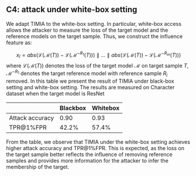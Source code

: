 ## C4: attack under white-box setting

We adapt TIMIA to the white-box setting. In particular, white-box access allows the attacker to measure the loss of the
target model and the reference models on the target sample. Thus, we construct the influence feature as:

$$
x_I = abs(\mathcal{L}(\mathcal{M}(T)) - \mathcal{L}(\mathcal{M}^{-R_1}(T))) \parallel...\parallel abs(\mathcal{L}(\mathcal{M}(T)) - \mathcal{L}(\mathcal{M}^{-R_m}(T))) 
$$
where $\mathcal{L}(\mathcal{M}(T))$ denotes the loss of the target model $\mathcal{M}$ on target sample $T$,
$\mathcal{M}^{-{R_{1}}}$ denotes the target reference model with reference sample $R_i$ removed.
In this table we present the result of TIMIA under black-box setting and white-box setting. The results are measured on Character dataset when the target model is ResNet

|                   | Blackbox | Whitebox |
|-------------------|----------|---------|
| Attack accuracy   | 0.90     | 0.93    |
| TPR@1%FPR         | 42.2%    | 57.4%   |


From the table, we observe that TIMIA under the white-box setting achieves higher attack accuracy and TPR@1%FPR.
This is expected, as the loss on the target sample better reflects the influence of removing reference samples 
and provides more information for the attacker to infer the membership of the target.